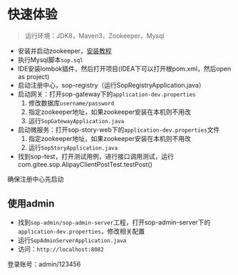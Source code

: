 # 快速体验

> 运行环境：JDK8，Maven3，Zookeeper，Mysql

- 安装并启动zookeeper，[安装教程](http://zookeeper.apache.org/doc/r3.4.13/zookeeperStarted.html)
- 执行Mysql脚本`sop.sql`
- IDE安装lombok插件，然后打开项目(IDEA下可以打开根pom.xml，然后open as project)
- 启动注册中心，sop-registry（运行SopRegistryApplication.java）
- 启动网关：打开sop-gateway下的`application-dev.properties`
    1. 修改数据库`username/password`
    2. 指定zookeeper地址，如果zookeeper安装在本机则不用改
    3. 运行`SopGatewayApplication.java`
- 启动微服务：打开sop-story-web下的`application-dev.properties`文件
    1. 指定zookeeper地址，如果zookeeper安装在本机则不用改
    2. 运行`SopStoryApplication.java`
- 找到sop-test，打开测试用例，进行接口调用测试，运行com.gitee.sop.AlipayClientPostTest.testPost()

确保注册中心先启动

## 使用admin

- 找到`sop-admin/sop-admin-server`工程，打开sop-admin-server下的`application-dev.properties`，修改相关配置
- 运行`SopAdminServerApplication.java`
- 访问：`http://localhost:8082`

登录账号：admin/123456


